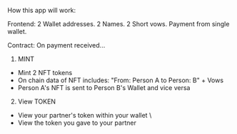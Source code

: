 How this app will work:

Frontend:
2 Wallet addresses.
2 Names.
2 Short vows.
Payment from single wallet.

Contract:
On payment received...

1. MINT

- Mint 2 NFT tokens
- On chain data of NFT includes: "From: Person A to Person: B" + Vows
- Person A's NFT is sent to Person B's Wallet and vice versa

2. View TOKEN

- View your partner's token within your wallet \
- View the token you gave to your partner
